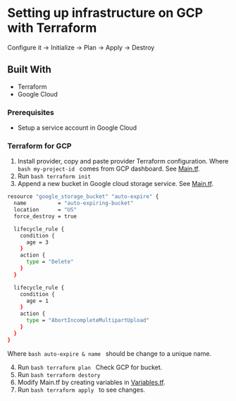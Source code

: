 # Setting up infrastructure on GCP with Terraform

Configure it -> Initialize -> Plan -> Apply -> Destroy

## Built With
* Terraform
* Google Cloud

### Prerequisites
* Setup a service account in Google Cloud

### Terraform for GCP

1. Install provider, copy and paste provider Terraform configuration. Where ```bash my-project-id ``` comes from GCP dashboard. See [Main.tf](https://github.com/rasogltra/de-zoomcamp/blob/main/week1/terraform/main.tf).
2. Run ```bash terraform init ```
3. Append a new bucket in Google cloud storage service. See [Main.tf](https://github.com/rasogltra/de-zoomcamp/blob/main/week1/terraform/main.tf).
```bash
resource "google_storage_bucket" "auto-expire" {
  name          = "auto-expiring-bucket"
  location      = "US"
  force_destroy = true

  lifecycle_rule {
    condition {
      age = 3
    }
    action {
      type = "Delete"
    }
  }

  lifecycle_rule {
    condition {
      age = 1
    }
    action {
      type = "AbortIncompleteMultipartUpload"
    }
  }
}
```
Where ```bash auto-expire & name ``` should be change to a unique name.

4. Run ```bash terraform plan ``` Check GCP for bucket.
5. Run ```bash terraform destory ```
6. Modify Main.tf by creating variables in [Variables.tf](https://github.com/rasogltra/de-zoomcamp/blob/main/week1/terraform/variables.tf).
9. Run ```bash terraform apply ``` to see changes.
